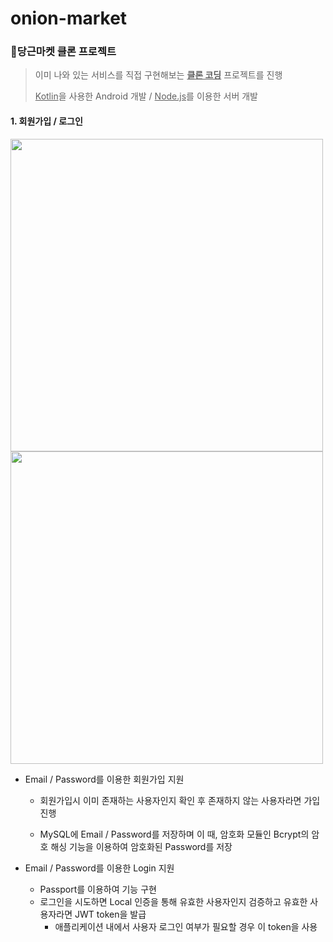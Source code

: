 # onion-market

### 🥕당근마켓 클론 프로젝트

> 이미 나와 있는 서비스를 직접 구현해보는 <u><B>클론 코딩</B></u> 프로젝트를 진행
>
> <u>Kotlin</u>을 사용한 Android 개발 / <u>Node.js</u>를 이용한 서버 개발  



#### 1. 회원가입 / 로그인

<img src="https://user-images.githubusercontent.com/42233535/114555025-47501e00-9ca2-11eb-99b6-f669b22030e8.gif" height=500>      <img src="https://user-images.githubusercontent.com/42233535/114552695-d4de3e80-9c9f-11eb-98b8-928c5afd3eb7.gif" height=500>  



- Email / Password를 이용한 회원가입 지원

  - 회원가입시 이미 존재하는 사용자인지 확인 후 존재하지 않는 사용자라면 가입 진행

  - MySQL에 Email / Password를 저장하며 이 때, 암호화 모듈인 Bcrypt의 암호 해싱 기능을 이용하여 암호화된 Password를 저장  

    

- Email / Password를 이용한 Login 지원

  - Passport를 이용하여 기능 구현
  - 로그인을 시도하면 Local 인증을 통해 유효한 사용자인지 검증하고 유효한 사용자라면 JWT token을 발급
    - 애플리케이션 내에서 사용자 로그인 여부가 필요할 경우 이 token을 사용

